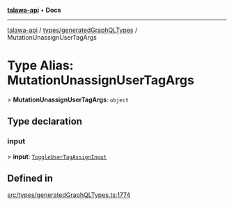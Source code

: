 [**talawa-api**](../../../README.md) • **Docs**

***

[talawa-api](../../../modules.md) / [types/generatedGraphQLTypes](../README.md) / MutationUnassignUserTagArgs

# Type Alias: MutationUnassignUserTagArgs

\> **MutationUnassignUserTagArgs**: `object`

## Type declaration

### input

\> **input**: [`ToggleUserTagAssignInput`](ToggleUserTagAssignInput.md)

## Defined in

[src/types/generatedGraphQLTypes.ts:1774](https://github.com/PalisadoesFoundation/talawa-api/blob/d0c167bb942c4778fba221c2cdd27665fc7dbf61/src/types/generatedGraphQLTypes.ts#L1774)
